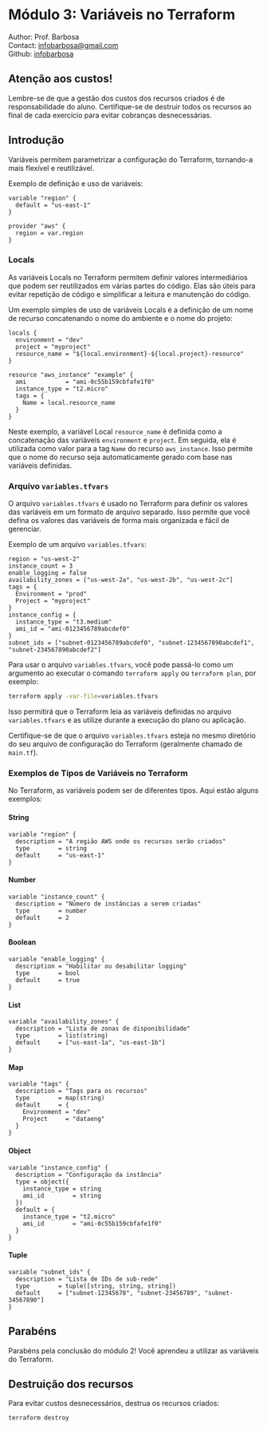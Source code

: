 # Módulo 3: Variáveis no Terraform
Author: Prof. Barbosa<br>
Contact: infobarbosa@gmail.com<br>
Github: [infobarbosa](https://github.com/infobarbosa)

## Atenção aos custos!
Lembre-se de que a gestão dos custos dos recursos criados é de responsabilidade do aluno. Certifique-se de destruir todos os recursos ao final de cada exercício para evitar cobranças desnecessárias.

## Introdução
Variáveis permitem parametrizar a configuração do Terraform, tornando-a mais flexível e reutilizável.

Exemplo de definição e uso de variáveis:
```hcl
variable "region" {
  default = "us-east-1"
}

provider "aws" {
  region = var.region
}
```
### Locals

As variáveis Locals no Terraform permitem definir valores intermediários que podem ser reutilizados em várias partes do código. Elas são úteis para evitar repetição de código e simplificar a leitura e manutenção do código.

Um exemplo simples de uso de variáveis Locals é a definição de um nome de recurso concatenando o nome do ambiente e o nome do projeto:

```hcl
locals {
  environment = "dev"
  project = "myproject"
  resource_name = "${local.environment}-${local.project}-resource"
}

resource "aws_instance" "example" {
  ami           = "ami-0c55b159cbfafe1f0"
  instance_type = "t2.micro"
  tags = {
    Name = local.resource_name
  }
}
```

Neste exemplo, a variável Local `resource_name` é definida como a concatenação das variáveis `environment` e `project`. Em seguida, ela é utilizada como valor para a tag `Name` do recurso `aws_instance`. Isso permite que o nome do recurso seja automaticamente gerado com base nas variáveis definidas.

### Arquivo `variables.tfvars`

O arquivo `variables.tfvars` é usado no Terraform para definir os valores das variáveis em um formato de arquivo separado. Isso permite que você defina os valores das variáveis de forma mais organizada e fácil de gerenciar.

Exemplo de um arquivo `variables.tfvars`:

```hcl
region = "us-west-2"
instance_count = 3
enable_logging = false
availability_zones = ["us-west-2a", "us-west-2b", "us-west-2c"]
tags = {
  Environment = "prod"
  Project = "myproject"
}
instance_config = {
  instance_type = "t3.medium"
  ami_id = "ami-0123456789abcdef0"
}
subnet_ids = ["subnet-0123456789abcdef0", "subnet-1234567890abcdef1", "subnet-234567890abcdef2"]
```

Para usar o arquivo `variables.tfvars`, você pode passá-lo como um argumento ao executar o comando `terraform apply` ou `terraform plan`, por exemplo:

```sh
terraform apply -var-file=variables.tfvars
```

Isso permitirá que o Terraform leia as variáveis definidas no arquivo `variables.tfvars` e as utilize durante a execução do plano ou aplicação.

Certifique-se de que o arquivo `variables.tfvars` esteja no mesmo diretório do seu arquivo de configuração do Terraform (geralmente chamado de `main.tf`).


### Exemplos de Tipos de Variáveis no Terraform

No Terraform, as variáveis podem ser de diferentes tipos. Aqui estão alguns exemplos:

#### String
```hcl
variable "region" {
  description = "A região AWS onde os recursos serão criados"
  type        = string
  default     = "us-east-1"
}
```

#### Number
```hcl
variable "instance_count" {
  description = "Número de instâncias a serem criadas"
  type        = number
  default     = 2
}
```

#### Boolean
```hcl
variable "enable_logging" {
  description = "Habilitar ou desabilitar logging"
  type        = bool
  default     = true
}
```

#### List
```hcl
variable "availability_zones" {
  description = "Lista de zonas de disponibilidade"
  type        = list(string)
  default     = ["us-east-1a", "us-east-1b"]
}
```

#### Map
```hcl
variable "tags" {
  description = "Tags para os recursos"
  type        = map(string)
  default     = {
    Environment = "dev"
    Project     = "dataeng"
  }
}
```

#### Object
```hcl
variable "instance_config" {
  description = "Configuração da instância"
  type = object({
    instance_type = string
    ami_id        = string
  })
  default = {
    instance_type = "t2.micro"
    ami_id        = "ami-0c55b159cbfafe1f0"
  }
}
```

#### Tuple
```hcl
variable "subnet_ids" {
  description = "Lista de IDs de sub-rede"
  type        = tuple([string, string, string])
  default     = ["subnet-12345678", "subnet-23456789", "subnet-34567890"]
}
```

## Parabéns
Parabéns pela conclusão do módulo 2! Você aprendeu a utilizar as variáveis do Terraform.

## Destruição dos recursos
Para evitar custos desnecessários, destrua os recursos criados: <br>

```sh
terraform destroy
```


